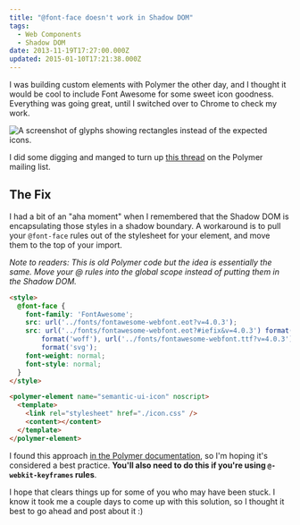 ```yaml
---
title: "@font-face doesn't work in Shadow DOM"
tags:
  - Web Components
  - Shadow DOM
date: 2013-11-19T17:27:00.000Z
updated: 2015-01-10T17:21:38.000Z
---
```


I was building custom elements with Polymer the other day, and I thought it would be cool to include Font Awesome for some sweet icon goodness. Everything was going great, until I switched over to Chrome to check my work.

![A screenshot of glyphs showing rectangles instead of the expected icons.](/images/2015/01/polymer-fonts-busted.png 'Something tells me this is not right...')

I did some digging and manged to turn up [this thread](https://groups.google.com/d/msg/polymer-dev/UUwew3x82EU/m9x2qWPi9ZoJ) on the Polymer mailing list.

## The Fix

I had a bit of an "aha moment" when I remembered that the Shadow DOM is encapsulating those styles in a shadow boundary. A workaround is to pull your `@font-face` rules out of the stylesheet for your element, and move them to the top of your import.

_Note to readers: This is old Polymer code but the idea is essentially the same. Move your @ rules into the global scope instead of putting them in the Shadow DOM._

```html
<style>
  @font-face {
    font-family: 'FontAwesome';
    src: url('../fonts/fontawesome-webfont.eot?v=4.0.3');
    src: url('../fonts/fontawesome-webfont.eot?#iefix&v=4.0.3') format('embedded-opentype'), url('../fonts/fontawesome-webfont.woff?v=4.0.3')
        format('woff'), url('../fonts/fontawesome-webfont.ttf?v=4.0.3') format('truetype'), url('../fonts/fontawesome-webfont.svg?v=4.0.3#fontawesomeregular')
        format('svg');
    font-weight: normal;
    font-style: normal;
  }
</style>

<polymer-element name="semantic-ui-icon" noscript>
  <template>
    <link rel="stylesheet" href="./icon.css" />
    <content></content>
  </template>
</polymer-element>
```

I found this approach [in the Polymer documentation](http://www.polymer-project.org/docs/polymer/styling.html#making-styles-global), so I'm hoping it's considered a best practice. **You'll also need to do this if you're using `@-webkit-keyframes` rules**.

I hope that clears things up for some of you who may have been stuck. I know it took me a couple days to come up with this solution, so I thought it best to go ahead and post about it :)
